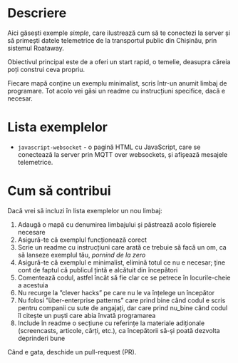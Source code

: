 # Descriere
Aici găsești exemple *simple*, care ilustrează cum să te conectezi la server și să primești
datele telemetrice de la transportul public din Chișinău, prin sistemul Roataway.

Obiectivul principal este de a oferi un start rapid, o temelie, deasupra căreia poți
construi ceva propriu.

Fiecare mapă conține un exemplu minimalist, scris într-un anumit limbaj de programare. Tot
acolo vei găsi un readme cu instrucțiuni specifice, dacă e necesar.

# Lista exemplelor

- `javascript-websocket` - o pagină HTML cu JavaScript, care se conectează la server prin
MQTT over websockets, și afișează mesajele telemetrice.



# Cum să contribui
Dacă vrei să incluzi în lista exemplelor un nou limbaj:

1. Adaugă o mapă cu denumirea limbajului și păstrează acolo fișierele necesare
2. Asigură-te că exemplul funcționează corect
3. Scrie un readme cu instrucțiuni care arată ce trebuie să facă un om, ca să lanseze exemplul
tău, *pornind de la zero*
4. Asigură-te că exemplul e minimalist, elimină totul ce nu e necesar; ține cont de faptul că
publicul țintă e alcătuit din începători
5. Comentează codul, astfel încât să fie clar ce se petrece în locurile-cheie a acestuia
6. Nu recurge la ”clever hacks” pe care nu le va înțelege un începător
7. Nu folosi ”über-enterprise patterns” care prind bine când codul e scris pentru companii cu
sute de angajați, dar care prind nu_bine când codul îl citește un puști care abia învată
programarea
8. Include în readme o secțiune cu referințe la materiale adiționale (screencasts, articole,
cărți, etc.), ca începătorii să-și poată dezvolta deprinderi bune

Când e gata, deschide un pull-request (PR).